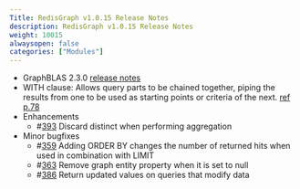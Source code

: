 ```yaml
---
Title: RedisGraph v1.0.15 Release Notes
description: RedisGraph v1.0.15 Release Notes
weight: 10015
alwaysopen: false
categories: ["Modules"]
---
```

* GraphBLAS 2.3.0 [release notes](https://github.com/RedisLabsModules/RedisGraph/pull/390#issuecomment-470620353)
* WITH clause: Allows query parts to be chained together, piping the results from one to be used as starting points or criteria of the next. [ref p.78](https://s3.amazonaws.com/artifacts.opencypher.org/openCypher9.pdf)
* Enhancements
  *  #[393](https://github.com/RedisGraph/RedisGraph/issues/393) Discard distinct when performing aggregation
* Minor bugfixes
  * #[359](https://github.com/RedisGraph/RedisGraph/issues/359) Adding ORDER BY changes the number of returned hits when used in combination with LIMIT
  * #[363](https://github.com/RedisGraph/RedisGraph/issues/363) Remove graph entity property when it is set to null
  * #[386](https://github.com/RedisGraph/RedisGraph/issues/386) Return updated values on queries that modify data